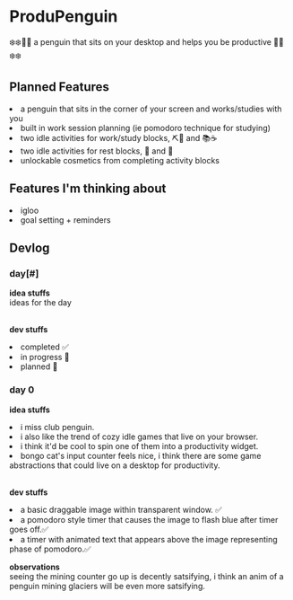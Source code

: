 # ProduPenguin
❄️❄️🐧🐧 a penguin that sits on your desktop and helps you be productive 🐧🐧❄️❄️

## Planned Features
<li> a penguin that sits in the corner of your screen and works/studies with you </li>
<li> built in work session planning (ie pomodoro technique for studying) </li>
<li> two idle activities for work/study blocks, ⛏️🧊 and  📚☕ </li>
<li> two idle activities for rest blocks, 🪩 and 🏀  </li>
<li> unlockable cosmetics from completing activity blocks </li>

## Features I'm thinking about
<li> igloo  </li>
<li> goal setting + reminders </li>

## Devlog
### day[#] ###

**idea stuffs** <br>
ideas for the day

<br> **dev stuffs** <br>
<li> completed ✅ </li>
<li>in progress 🔨  </li>
<li> planned 📘 </li>

### day 0 
**idea stuffs** <br>
<li> i miss club penguin.</li>
<li>i also like the trend of cozy idle games that live on your browser.</li>
<li>i think it'd be cool to spin one of them into a productivity widget.</li>
<li>bongo cat's input counter feels nice, i think there are some game abstractions that could live on a desktop for productivity. </li>


<br> **dev stuffs** <br>
<li> a basic draggable image within transparent window. ✅ </li>
<li> a pomodoro style timer that causes the image to flash blue after timer goes off.✅</li>
<li>a timer with animated text that appears above the image representing phase of pomodoro.✅</li>

**observations** <br>
seeing the mining counter go up is decently satsifying, i think an anim of a penguin mining glaciers will be even more satsifying. 

